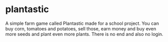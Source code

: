 # plantastic
A simple farm game called Plantastic made for a school project. You can buy corn, tomatoes and potatoes, sell those, earn money and buy even more seeds and plant even more plants. There is no end and also no login. 
